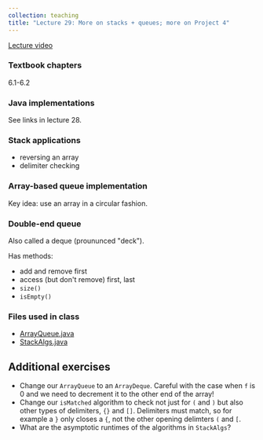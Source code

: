 ```yaml
---
collection: teaching
title: "Lecture 29: More on stacks + queues; more on Project 4"
---
```


[Lecture video](https://youtu.be/EWKLpHFaKzM)

### Textbook chapters
6.1-6.2

### Java implementations

See links in lecture 28.

### Stack applications
* reversing an array
* delimiter checking

### Array-based queue implementation
Key idea: use an array in a circular fashion.

### Double-end queue
Also called a deque (proununced "deck").

Has methods:
* add and remove first
* access (but don't remove) first, last
* `size()`
* `isEmpty()`

### Files used in class
* [ArrayQueue.java](https://lgw2.github.io/teaching/csci132-fall-2022/lectures/ArrayQueue.java)
* [StackAlgs.java](https://lgw2.github.io/teaching/csci132-fall-2022/lectures/StackAlgs.java)

## Additional exercises
* Change our `ArrayQueue` to an `ArrayDeque`. Careful with the case when `f` is
	0 and we need to decrement it to the other end of the array!
* Change our `isMatched` algorithm to check not just for `(` and `)` but also
	other types of delimiters, `{}` and `[]`. Delimiters must match, so for
	example a `}`
	only closes a `{`, not the other opening delimters `(` and `[`.
* What are the asymptotic runtimes of the algorithms in `StackAlgs`?
